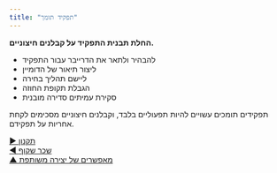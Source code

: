 ```yaml
---
title: "תפקיד תומך"
---
```



**החלת תבנית התפקיד על קבלנים חיצוניים.**

- להבהיר ולתאר את הדרייבר עבור התפקיד
- ליצור תיאור של הדומיין
- ליישם תהליך בחירה
- הגבלת תקופת החוזה
- סקירת עמיתים סדירה מובנית

תפקידים תומכים עשויים להיות תפעוליים בלבד, וקבלנים חיצוניים מסכימים לקחת אחריות על תפקידם.

[&#9654; תקנון](bylaws.html)<br/>[&#9664; שכר שקוף](transparent-salary.html)<br/>[&#9650; מאפשרים של יצירה משותפת](enablers-of-co-creation.html)

